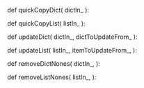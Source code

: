 def quickCopyDict(
    dictIn_
):

def quickCopyList(
    listIn_
):

def updateDict(
    dictIn_,
    dictToUpdateFrom_
):

def updateList(
    listIn_,
    itemToUpdateFrom_,
):

def removeDictNones(
    dictIn_,
):

def removeListNones(
    listIn_,
):
